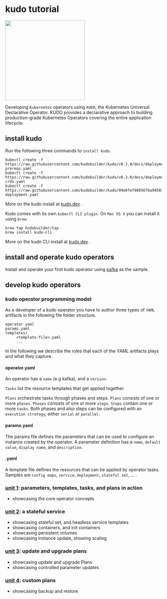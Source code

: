 # kudo tutorial

<img src="https://kudo.dev/images/kudo_horizontal_color@2x.png" srcset="https://kudo.dev/images/kudo_horizontal_color@2x.png 2x" width="256">

Developing `Kubernetes` operators using `KUDO`, the Kubernetes Universal Declarative Operator. KUDO provides a declarative approach to building production-grade Kubernetes Operators covering the entire application lifecycle.

## install kudo

Run the following three commands to `install kudo`.
```
kubectl create -f https://raw.githubusercontent.com/kudobuilder/kudo/v0.3.0/docs/deployment/00-prereqs.yaml
kubectl create -f https://raw.githubusercontent.com/kudobuilder/kudo/v0.3.0/docs/deployment/10-crds.yaml
kubectl create -f https://raw.githubusercontent.com/kudobuilder/kudo/99e0fe7980567ba94503f6385cd54dc5e7e6e90c/docs/deployment/20-deployment.yaml
```

More on the kudo install at [kudo.dev](https://kudo.dev/docs/getting-started/) .


Kudo comes with its own `kubectl CLI plugin`. On `Mac OS X` you can install it using `brew`.

```
brew tap kudobuilder/tap
brew install kudo-cli
```

More on the kudo CLI install at [kudo.dev](https://kudo.dev/docs/cli/) .


## install and operate kudo operators

Install and operate your first kudo operator using [kafka](https://kudo.dev/docs/examples/apache-kafka/) as the sample.


## develop kudo operators

### kudo operator programming model

As a developer of a kudo operator you have to author three types of `YAML` artifacts in the following file folder structure.

```
operator.yaml
params.yaml
templates/
     <template-file>.yaml
     ...
```

In the following we describe the roles that each of the YAML artifacts plays and what they capture.

#### operator.yaml

An operator has a `name` (e.g kafka), and a `version`.

`Tasks` list the resource templates that get applied together.

`Plans` orchestrate tasks through phases and steps. `Plans` consists of one or more `phases`. `Phases` consists of one or more `steps`. `Steps` contain one or more `tasks`. Both phases and also steps can be configured with an `execution strategy`, either `serial` or `parallel`.

#### params.yaml
The params file defines the parameters that can be used to configure an instance created by the operator. A parameter definition has a `name`, `default value`, `display name`, and `description`.

#### <template-file>.yaml
A template file defines the resources that can be applied by operator tasks. Samples are `config maps`, `service`, `deployment`, `stateful set`, ... .


### [unit 1](unit1): parameters, templates, tasks, and plans in action
* showcasing the core operator concepts

### [unit 2](unit2): a stateful service
* showcasing stateful set, and headless service templates
* showcasing containers, and init containers
* showcasing persistent volumes
* showcasing instance update, showing scaling

### [unit 3](unit3): update and upgrade plans
* showcasing update and upgrade Plans
* showcasing controlled parameter updates

### [unit 4](unit4): custom plans
* showcasing backup and restore
